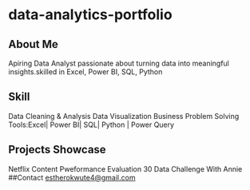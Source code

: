 # data-analytics-portfolio
## About Me
Apiring Data Analyst passionate about turning data into meaningful insights.skilled in Excel, Power BI, SQL, Python
## Skill
Data Cleaning & Analysis
Data Visualization
Business Problem Solving
Tools:Excel| Power BI| SQL| Python | Power Query
## Projects Showcase
Netflix Content Pweformance Evaluation
30 Data Challenge With Annie
##Contact
estherokwute4@gmail.com
